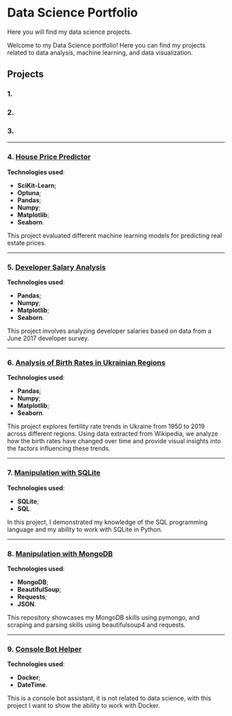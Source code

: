 # Data Science Portfolio
Here you will find my data science projects.

Welcome to my Data Science portfolio! Here you can find my projects related to data analysis, machine learning, and data visualization.

## Projects

### 1. 

### 2.

### 3.

---

### 4. [House Price Predictor](https://github.com/data-tamer2410/ds-house-price-predictor/tree/main)
**Technologies used**:
* **SciKit-Learn**;
* **Optuna**;
*  **Pandas**;
*  **Numpy**;
*  **Matplotlib**;
*  **Seaborn**.

This project evaluated different machine learning models for predicting real estate prices.

---

### 5. [Developer Salary Analysis](https://github.com/data-tamer2410/ds-developer-salary-analysis/tree/main)
**Technologies used**:
*  **Pandas**;
*  **Numpy**;
*  **Matplotlib**;
*  **Seaborn**.

This project involves analyzing developer salaries based on data from a June 2017 developer survey.

---

### 6. [Analysis of Birth Rates in Ukrainian Regions](https://github.com/data-tamer2410/ds-analysis-of-birth-rates-in-ukrainian-regions)
**Technologies used**:
*  **Pandas**;
*  **Numpy**;
*  **Matplotlib**;
*  **Seaborn**.

This project explores fertility rate trends in Ukraine from 1950 to 2019 across different regions. Using data extracted from Wikipedia, we analyze how the birth rates have changed over time and provide visual insights into the factors influencing these trends.

---

### 7. [Manipulation with SQLite](https://github.com/data-tamer2410/ds-manipulation-with-sqlite/tree/master)
**Technologies used**:
*  **SQLite**;
*  **SQL**.

In this project, I demonstrated my knowledge of the SQL programming language and my ability to work with SQLite in Python.

---

### 8. [Manipulation with MongoDB](https://github.com/data-tamer2410/ds-manipulation-with-mongodb/tree/master)
**Technologies used**:
*  **MongoDB**;
*  **BeautifulSoup**;
*  **Requests**;
*  **JSON**.

This repository showcases my MongoDB skills using pymongo, and scraping and parsing skills using beautifulsoup4 and requests.

---

### 9. [Console Bot Helper](https://github.com/data-tamer2410/ds-console-bot-helper/tree/master)
**Technologies used**:
*  **Docker**;
*  **DateTime**.

This is a console bot assistant, it is not related to data science, with this project I want to show the ability to work with Docker.
